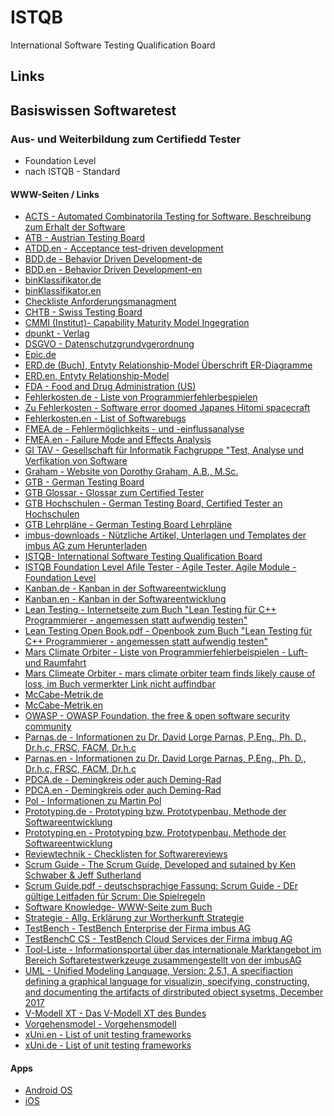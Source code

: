 # ISTQB
International Software Testing Qualification Board

## Links
## Basiswissen Softwaretest
### Aus- und Weiterbildung zum Certifiedd Tester
* Foundation Level
* nach ISTQB - Standard

#### WWW-Seiten / Links
 * [ACTS - Automated Combinatorila Testing for Software. Beschreibung zum Erhalt der Software](https://csrc.nist.gov/projects/automated-combinatorial-testing-for-software/downloadable-tools)
 * [ATB - Austrian Testing Board](https://www.austriantestingboard.at/)
 * [ATDD.en - Acceptance test-driven development](https://en.wikipedia.org/wiki/Acceptance_test%E2%80%93driven_development)
 * [BDD.de - Behavior Driven Development-de](https://de.wikipedia.org/wiki/Behavior_Driven_Development)
 * [BDD.en - Behavior Driven Development-en](https://en.wikipedia.org/wiki/Behavior-driven_development)
 * [binKlassifikator.de](https://de.wikipedia.org/wiki/Beurteilung_eines_bin%C3%A4ren_Klassifikators)
* [binKlassifikator.en](https://en.wikipedia.org/wiki/Evaluation_of_binary_classifiers)
* [Checkliste Anforderungsmanagment](https://www.openpm.info/display/openPM/Checkliste+Anforderungsmanagement)
* [CHTB - Swiss Testing Board](https://swisstestingboard.org/)
* [CMMI (Institut)- Capability Maturity Model Ingegration](https://cmmiinstitute.com/)
* [dpunkt - Verlag](http://www.softwaretest-knowledge.de/)
* [DSGVO - Datenschutzgrundvgerordnung](https://eur-lex.europa.eu/eli/reg/2016/679)
* [Epic.de](https://de.wikipedia.org/wiki/Epic_(Anforderungsmanagement))
* [ERD.de (Buch), Entyty Relationship-Model Überschrift ER-Diagramme](https://de.wikipedia.org/wiki/Entity-Relationship-Modell#ER-Diagramme)
* [ERD.en, Entyty Relationship-Model](https://en.wikipedia.org/wiki/Entity%E2%80%93relationship_model)
* [FDA - Food and Drug Administration (US)](https://www.fda.com/)
* [Fehlerkosten.de - Liste von Programmierfehlerbespielen](https://de.wikipedia.org/wiki/Liste_von_Programmfehlerbeispielen#cite_note-6)
* [Zu Fehlerkosten - Software error doomed Japanes Hitomi spacecraft](https://www.nature.com/articles/nature.2016.19835)
* [Fehlerkosten.en - List of Softwarebugs](https://en.wikipedia.org/wiki/List_of_software_bugs)
* [FMEA.de - Fehlermöglichkeits - und -einflussanalyse](https://de.wikipedia.org/wiki/FMEA)
* [FMEA.en - Failure Mode and Effects Analysis](https://en.wikipedia.org/wiki/Failure_mode_and_effects_analysis)
* [GI TAV - Gesellschaft für Informatik Fachgruppe "Test, Analyse und Verfikation von Software](https://fg-tav.gi.de/)
* [Graham - Website von Dorothy Graham, A.B., M.Sc.](http://www.dorothygraham.co.uk/)
* [GTB - German Testing Board](https://www.german-testing-board.info/)
* [GTB Glossar - Glossar zum Certified Tester](https://www.german-testing-board.info/lehrplaene/istqbr-certified-tester-schema/glossar/)
* [GTB Hochschulen - German Testing Board, Certified Tester an Hochschulen](https://www.german-testing-board.info/hochschulen/certified-tester-an-hochschulen/kurz-vorgestellt/)
* [GTB Lehrpläne - German Testing Board Lehrpläne](https://www.german-testing-board.info/lehrplaene/istqbr-certified-tester-schema/lehrplaene/)
* [imbus-downloads - Nützliche Artikel, Unterlagen und Templates der imbus AG zum Herunterladen](https://www.imbus.de/downloads)
* [ISTQB- International Software Testing Qualification Board](https://www.istqb.org/)
* [ISTQB Foundation Level Afile Tester - Agile Tester, Agile Module - Foundation Level](https://www.german-testing-board.info/lehrplaene/istqbr-certified-tester-schema/agile-module/agile-tester/)
* [Kanban.de - Kanban in der Softwareentwicklung](https://de.wikipedia.org/wiki/Kanban_(Softwareentwicklung))
* [Kanban.en - Kanban in der Softwareentwicklung](https://en.wikipedia.org/wiki/Kanban_(development))
* [Lean Testing - Internetseite zum Buch "Lean Testing für C++ Programmierer - angemessen statt aufwendig testen"](http://leantesting.de/)
* [Lean Testing Open Book.pdf - Openbook zum Buch "Lean Testing für C++ Programmierer - angemessen statt aufwendig testen"](http://leantesting.de/Openbook_Testen.pdf)
* [Mars Climate Orbiter - Liste von Programmierfehlerbeispielen - Luft- und Raumfahrt](https://de.wikipedia.org/wiki/Liste_von_Programmfehlerbeispielen#Luft-_und_Raumfahrt)
* [Mars Climeate Orbiter - mars climate orbiter team finds likely cause of loss, im Buch vermerkter Link nicht auffindbar](https://solarsystem.nasa.gov/news/156/mars-climate-orbiter-team-finds-likely-cause-of-loss/#:~:text=A%20failure%20to%20recognize%20and,Laboratory%20internal%20peer%20review%20indicate.)
* [McCabe-Metrik.de](https://de.wikipedia.org/wiki/McCabe-Metrik)
* [McCabe-Metrik.en](https://en.wikipedia.org/wiki/Cyclomatic_complexity)
* [OWASP - OWASP Foundation, the free & open software security community](https://owasp.org/)
* [Parnas.de - Informationen zu Dr. David Lorge Parnas, P.Eng., Ph. D., Dr.h.c, FRSC, FACM, Dr.h.c](https://de.wikipedia.org/wiki/David_Parnas)
* [Parnas.en - Informationen zu Dr. David Lorge Parnas, P.Eng., Ph. D., Dr.h.c, FRSC, FACM, Dr.h.c](https://en.wikipedia.org/wiki/David_Parnas)
* [PDCA.de - Demingkreis oder auch Deming-Rad](https://de.wikipedia.org/wiki/Demingkreis)
* [PDCA.en - Demingkreis oder auch Deming-Rad](https://en.wikipedia.org/wiki/PDCA)
* [Pol - Informationen zu Martin Pol](https://www.polteq.com/en/about-us/martin-pol/)
* [Prototyping.de - Prototyping bzw. Prototypenbau, Methode der Softwareentwicklung](https://de.wikipedia.org/wiki/Prototyping_(Softwareentwicklung))
* [Prototyping.en - Prototyping bzw. Prototypenbau, Methode der Softwareentwicklung](https://en.wikipedia.org/wiki/Software_prototyping)
* [Reviewtechnik - Checklisten for Softwarereviews](https://reviewtechnik.de/checklisten.html)
* [Scrum Guide - The Scrum Guide, Developed and sutained by Ken Schwaber & Jeff Sutherland](https://scrumguides.org/)
* [Scrum Guide.pdf - deutschsprachige Fassung: Scrum Guide - DEr gültige Leitfaden für Scrum: Die Spielregeln](https://scrumguides.org/docs/scrumguide/v1/Scrum-Guide-DE.pdf)
* [Software Knowledge- WWW-Seite zum Buch](http://www.softwaretest-knowledge.de/)
* [Strategie - Allg. Erklärung zur Wortherkunft Strategie](https://de.wikipedia.org/wiki/Strategie)
* [TestBench - TestBench Enterprise der Firma imbus AG](https://www.imbus.de/testbench/testbench-enterprise/)
* [TestBenchC CS - TestBench Cloud Services der Firma imbug AG](https://www.testbench.com/)
* [Tool-Liste - Informationsportal über das internationale Marktangebot im Bereich Softaretestwerkzeuge zusammengestellt von der imbusAG](https://www.testtoolreview.de/de/)
* [UML - Unified Modeling Language, Version: 2.5.1, A specifiaction defining a graphical language for visualizin, specifying, constructing, and documenting the artifacts of dirstributed object sysetms, December 2017](https://www.uml.org/)
* [V-Modell XT - Das V-Modell XT des Bundes](https://www.cio.bund.de/Web/DE/Architekturen-und-Standards/V-Modell-XT-Bund/vmodellxt_bund_node.html)
* [Vorgehensmodel - Vorgehensmodell](https://de.wikipedia.org/wiki/Vorgehensmodell)
* [xUni.en - List of unit testing frameworks](https://en.wikipedia.org/wiki/List_of_unit_testing_frameworks)
* [xUni.de - List of unit testing frameworks](https://de.wikipedia.org/wiki/Liste_von_Modultest-Software)

#### Apps
* [Android OS](https://play.google.com/store/apps/details?id=org.istqb.istqbglossary)
* [iOS](https://play.google.com/store/apps/details?id=org.istqb.istqbglossary)
